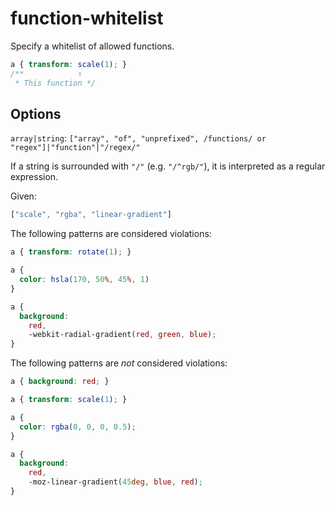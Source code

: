 # function-whitelist

Specify a whitelist of allowed functions.

```css
a { transform: scale(1); }
/**            ↑
 * This function */
```

## Options

`array|string`: `["array", "of", "unprefixed", /functions/ or "regex"]|"function"|"/regex/"`

If a string is surrounded with `"/"` (e.g. `"/^rgb/"`), it is interpreted as a regular expression.

Given:

```js
["scale", "rgba", "linear-gradient"]
```

The following patterns are considered violations:

```css
a { transform: rotate(1); }
```

```css
a {
  color: hsla(170, 50%, 45%, 1)
}
```

```css
a {
  background:
    red,
    -webkit-radial-gradient(red, green, blue);
}
```

The following patterns are *not* considered violations:

```css
a { background: red; }
```

```css
a { transform: scale(1); }
```

```css
a {
  color: rgba(0, 0, 0, 0.5);
}
```

```css
a {
  background:
    red,
    -moz-linear-gradient(45deg, blue, red);
}
```
